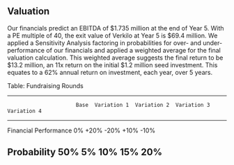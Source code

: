 ## Valuation

Our financials predict an EBITDA of $1.735 million at the end of Year 5.
With a PE multiple of 40, the exit value of Verkilo at Year 5 is $69.4 million.
We applied a Sensitivity Analysis factoring in probabilities for over- and under-performance of our financials and applied a weighted average for the final valuation calculation.
This weighted average suggests the final return to be $13.2 million, an 11x return on the initial $1.2 million seed investment.
This equates to a 62% annual return on investment, each year, over 5 years.

Table:  Fundraising Rounds

------------------------------------------------------------------------------------
                          Base  Variation 1  Variation 2  Variation 3  Variation 4
---------------------- ------- ------------ ------------ ------------ ------------
Financial Performance       0%         +20%        -20%          +10%         -10%

Probability                50%           5%         10%           15%          20%
------------------------------------------------------------------------------------
